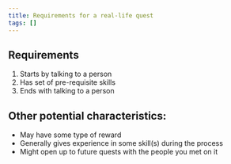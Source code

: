 ```yaml
---
title: Requirements for a real-life quest
tags: []
---
```

## Requirements
1. Starts by talking to a person
2. Has set of pre-requisite skills
3. Ends with talking to a person

## Other potential characteristics:
- May have some type of reward
- Generally gives experience in some skill(s) during the process
- Might open up to future quests with the people you met on it